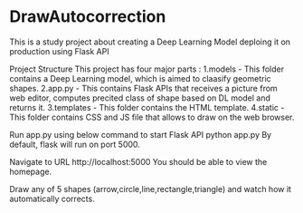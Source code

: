 # DrawAutocorrection
This is a study project about creating a Deep Learning Model deploing it on production using Flask API


Project Structure
This project has four major parts :
	1.models - This folder contains a Deep Learning model, which is aimed to claasify geometric shapes.
	2.app.py - This contains Flask APIs that receives a picture from web editor, computes precited class of shape based on DL model and returns it.
	3.templates - This folder contains the HTML template.
	4.static - This folder contains CSS and JS file that allows to draw on the web browser.


Run app.py using below command to start Flask API
python app.py
By default, flask will run on port 5000.

Navigate to URL http://localhost:5000
You should be able to view the homepage.

Draw any of 5 shapes (arrow,circle,line,rectangle,triangle) and watch how it automatically corrects.
